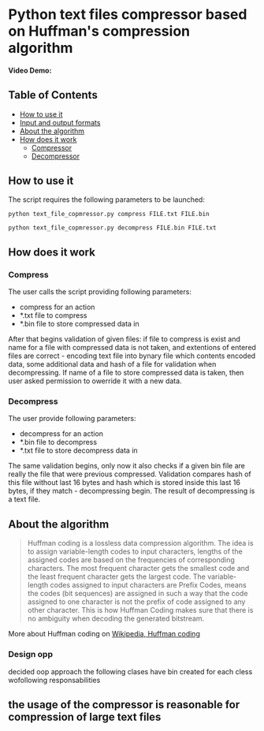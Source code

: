 # Python text files compressor based on Huffman's compression algorithm
#### Video Demo:  <URL HERE>
## Table of Contents

* [How to use it](#how-to-use-it)
* [Input and output formats](#input-and-output-formats)
* [About the algorithm](#about-the-algorithm)
* [How does it work](#how-does-it-work)
  * [Compressor](#compressor)
  * [Decompressor](#decompressor)

## How to use it
The script requires the following parameters to be launched: 

 ```
 python text_file_copmressor.py compress FILE.txt FILE.bin
```
 ```
 python text_file_copmressor.py decompress FILE.bin FILE.txt
```
 
## How does it work
 ### Compress
 The user calls the script providing following parameters: 
 * compress for an action
 * *.txt file to compress 
 * *.bin file to store compressed data in
 
 After that begins validation of given files: if file to compress is exist and name for a file with compressed data is not taken, and extentions of entered files are correct - encoding text file into bynary file which contents encoded data, some additional data and hash of a file for validation when decompressing. If name of a file to store compressed data is taken, then user asked permission to owerride it with a new data.
 
 ### Decompress
 The user provide following parameters: 
 * decompress for an action
 * *.bin file to decompress
 * *.txt file to store decompress data in
 
 The same validation begins, only now it also checks if a given bin file are really the file that were previous compressed. Validation compares hash of this file without last 16 bytes and hash which is stored inside this last 16 bytes, if they match - decompressing begin. The result of decompressing is a text file.

## About the algorithm
> Huffman coding is a lossless data compression algorithm. The idea is to assign variable-length codes to input characters, lengths of the assigned codes are based on the frequencies of corresponding characters. The most frequent character gets the smallest code and the least frequent character gets the largest code.
The variable-length codes assigned to input characters are Prefix Codes, means the codes (bit sequences) are assigned in such a way that the code assigned to one character is not the prefix of code assigned to any other character. This is how Huffman Coding makes sure that there is no ambiguity when decoding the generated bitstream.  
 
More about Huffman coding on [Wikipedia, Huffman coding](https://en.wikipedia.org/wiki/Huffman_coding#Basic_technique)

 ### Design opp
 decided oop approach the following clases have bin created for
 each cless wofollowing responsabilities
 
 ## the usage of the compressor is reasonable for compression of large text files

